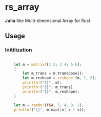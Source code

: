 # rs_array
**Julia**-like Multi-dimensional Array for Rust

## Usage
### Initilization
```rust

    let m = matrix![1 2; 3 4; 5 6];
    {
        let m_trans = m.transpose();
        let m_reshape = reshape!(m, 1, 6);
        println!("{}", m);
        println!("{}", m_trans);
        println!("{}", m_reshape);
    }

    let m = randn!(f64, 5, 4, 3, 2);
    println!("{}", m.map(|x| x * x));
```
